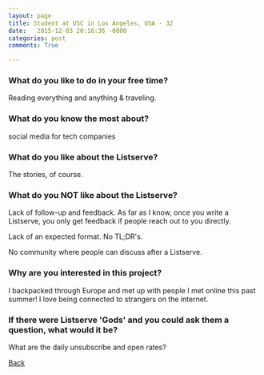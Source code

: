 ```yaml
---
layout: page
title: Student at USC in Los Angeles, USA - 32
date:   2015-12-03 20:16:36 -0800
categories: post
comments: True

---
```


### What do you like to do in your free time?
<p>Reading everything and anything & traveling.</p>

### What do you know the most about?
<p>social media for tech companies</p>

### What do you like about the Listserve?
<p>The stories, of course.</p>

### What do you NOT like about the Listserve?
<p>Lack of follow-up and feedback. As far as I know, once you write a Listserve, you only get feedback if people reach out to you directly.

Lack of an expected format. No TL;DR's.

No community where people can discuss after a Listserve.</p>

### Why are you interested in this project?
<p>I backpacked through Europe and met up with people I met online this past summer! I love being connected to strangers on the internet.</p>

### If there were Listserve 'Gods' and you could ask them a question, what would it be?
<p>What are the daily unsubscribe and open rates?</p>

[Back][1]

[1]: /home/responders/all